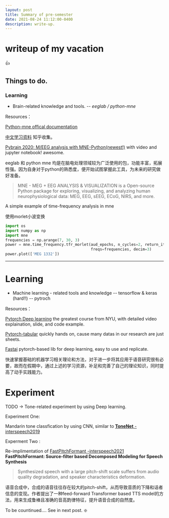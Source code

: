 ```yaml
---
layout: post
title: Summary of pre-semester
date: 2021-08-24 11:12:00-0400
description: write-up.
---
```


# writeup of my vacation
:+1:
## Things to do.
### Learning
- Brain-related knowledge and tools.
-- *eeglab / python-mne*

Resources：

[Python-mne offical documentation](https://mne.tools)

[中文学习资料](https://zhuanlan.zhihu.com/p/128667251) 知乎收集。

[Pybrain 2020: M/EEG analysis with MNE-Python(newest!)](https://github.com/hoechenberger/pybrain_mne/) with video and jupyter notebook! awesome.

eeglab 和 python mne 均是在脑电处理领域较为广泛使用的包，功能丰富，拓展性强。因为自身对于python的熟悉度，便开始试图掌握此工具，为未来的研究做好准备。

>MNE - MEG + EEG ANALYSIS & VISUALIZATION is a Open-source Python package for exploring, visualizing, and analyzing human neurophysiological data: MEG, EEG, sEEG, ECoG, NIRS, and more.

A simple example of time-frequency analysis in mne

使用morlet小波变换
``` python
import os
import numpy as np
import mne
frequencies = np.arange(7, 30, 3)
power = mne.time_frequency.tfr_morlet(aud_epochs, n_cycles=2, return_itc=False,
                                      freqs=frequencies, decim=3)
power.plot(['MEG 1332'])
```
---

# Learning
- Machine learning - related tools and knowledge
-- tensorflow & keras (hard!!)
-- pytroch

Resources：

[Pytorch Deep learning](https://github.com/Atcold/pytorch-Deep-Learning) the greatest course from NYU, with detailed video explaination, slide, and code example.

[Pytorch-tabular](https://github.com/manujosephv/pytorch_tabular) quickly hands on, cause many datas in our research are just sheets.

[Fastai](https://github.com/fastai/fastai) pytorch-based lib for deep learning, easy to use and replicate.

快速掌握基础的机器学习相关理论和方法，对于进一步将其应用于语音研究很有必要，故而在假期中，通过上述的学习资源，补足和完善了自己的理论知识，同时提高了动手实践能力。

# Experiment

TODO -> Tone-related experiment by using Deep learning.

Experiment One:

Mandarin tone classfication by using CNN, similar to [**ToneNet** - interspeech2019](https://www.isca-speech.org/archive/Interspeech_2019/pdfs/1483.pdf)

Experment Two :

Re-implimentation of [FastPitchFormant -interspeech2021](https://arxiv.org/abs/2106.15123)
**FastPitchFormant: Source-filter based Decomposed Modeling for Speech Synthesis**

>Synthesized speech with a large
pitch-shift scale suffers from audio quality degradation, and
speaker characteristics deformation.

语音合成中，合成的语音往往存在较大的pitch-shift，从而导致音质的下降和话者信息的变现。作者提出了一种feed-forward Transformer based TTS model的方法，用来生成鲁棒且准确的音高韵律特征，提升语音合成的自然度。

To be countinued.... See in next post.
:sparkle:
